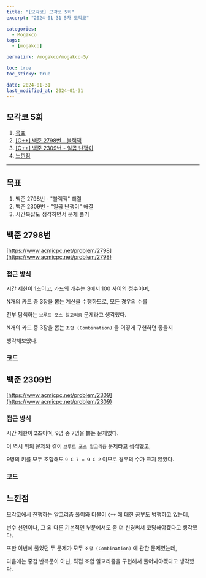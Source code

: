 ```yaml
---
title: "[모각코] 모각코 5회"
excerpt: "2024-01-31 5차 모각코"

categories:
  - Mogakco
tags:
  - [mogakco]

permalink: /mogakco/mogakco-5/

toc: true
toc_sticky: true

date: 2024-01-31
last_modified_at: 2024-01-31
---
```


## 모각코 5회

1. [목표](#목표)
2. [[C++] 백준 2798번 - 블랙잭](#백준-2798번)
3. [[C++] 백준 2309번 - 일곱 난쟁이](#백준-2309번)
4. [느낀점](#느낀점)

---

## 목표

1. 백준 2798번 - "블랙잭" 해결
2. 백준 2309번 - "일곱 난쟁이" 해결
3. 시간복잡도 생각하면서 문제 풀기


## 백준 2798번

[https://www.acmicpc.net/problem/2798](https://www.acmicpc.net/problem/2798)


### **접근 방식**

시간 제한이 1초이고, 카드의 개수는 3에서 100 사이의 정수이며, <br>

N개의 카드 중 3장을 뽑는 계산을 수행하므로, 모든 경우의 수를 <br>

전부 탐색하는 `브루트 포스 알고리즘` 문제라고 생각했다. <br>

N개의 카드 중 3장을 뽑는 `조합 (Combination)` 을 어떻게 구현하면 좋을지 <br>

생각해보았다.

### **코드**

<script src="https://gist.github.com/jinwoojwa/c68eddeaeb39d42a8ef067ecd223660d.js"></script>


## 백준 2309번

[https://www.acmicpc.net/problem/2309](https://www.acmicpc.net/problem/2309)


### **접근 방식**

시간 제한이 2초이며, 9명 중 7명을 뽑는 문제였다. <br>

이 역시 위의 문제와 같이 `브루트 포스 알고리즘` 문제라고 생각했고, <br>

9명의 키를 모두 조합해도 `9 C 7 = 9 C 2` 이므로 경우의 수가 크지 않았다. <br>

### **코드**

<script src="https://gist.github.com/jinwoojwa/2d8c14d43708d1d88b70d97644ad3d0b.js"></script>


## **느낀점**

모각코에서 진행하는 알고리즘 풀이와 더불어 `C++` 에 대한 공부도 병행하고 있는데, <br>

변수 선언이나, 그 외 다른 기본적인 부분에서도 좀 더 신경써서 코딩해야겠다고 생각했다. <br>

또한 이번에 풀었던 두 문제가 모두 `조합 (Combination)` 에 관한 문제였는데, <br>

다음에는 중첩 반복문이 아닌, 직접 조합 알고리즘을 구현해서 풀어봐야겠다고 생각했다.